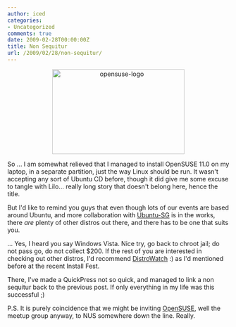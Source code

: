 ```yaml
---
author: iced
categories:
- Uncategorized
comments: true
date: 2009-02-28T00:00:00Z
title: Non Sequitur
url: /2009/02/28/non-sequitur/
---
```


<div align="center"><a href="/res/2009/02/opensuse-logo.png"><img src="/res/2009/02/opensuse-logo-300x193.png" alt="opensuse-logo" title="opensuse-logo" width="300" height="193" class="aligncenter size-medium wp-image-197" /></a></div>

So ... I am somewhat relieved that I managed to install OpenSUSE 11.0 on my laptop, in a separate partition, just the way Linux should be run. It wasn't accepting any sort of Ubuntu CD before, though it did give me some excuse to tangle with Lilo... really long story that doesn't belong here, hence the title.

But I'd like to remind you guys that even though lots of our events are based around Ubuntu, and more collaboration with <a href = "http://ubuntu.sg/">Ubuntu-SG</a> is in the works, there *are* plenty of other distros out there, and there has to be one that suits you.

... Yes, I heard you say Windows Vista. Nice try, go back to chroot jail; do not pass go, do not collect $200. If the rest of you are interested in checking out other distros, I'd recommend <a href="http://distrowatch.org/">DistroWatch</a> :) as I'd mentioned before at the recent Install Fest.

There, I've made a QuickPress not so quick, and managed to link a non sequitur back to the previous post. If only everything in my life was this successful ;)

P.S. It is purely coincidence that we might be inviting <a href="http://opensuse.org/">OpenSUSE</a>, well the meetup group anyway, to NUS somewhere down the line. Really.
